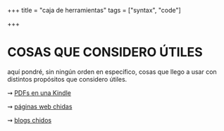 +++
title = "caja de herramientas"
tags = ["syntax", "code"]

+++

# COSAS QUE CONSIDERO ÚTILES

aquí pondré, sin ningún orden en específico, cosas que llego a usar con distintos propósitos que considero útiles.

⇝ [PDFs en una Kindle](/Otro/k2pdf/)

⇝ [páginas web chidas](/Otro/paginas/)

⇝ [blogs chidos](/Otro/blogs/)
